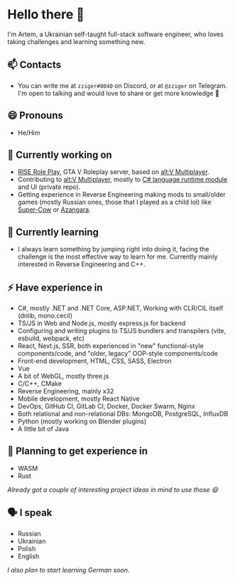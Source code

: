 # Hello there 👋

I'm Artem, a Ukrainian self-taught full-stack software engineer, who loves taking challenges and learning something new.

## 📫 Contacts
- You can write me at `zziger#8040` on Discord, or at `@zziger` on Telegram. I'm open to talking and would love to share or get more knowledge 🙂

## 😄 Pronouns
- He/Him

## 🔭 Currently working on
- [RISE Role Play](https://riserp.net/), GTA V Roleplay server, based on [alt:V Multiplayer](https://altv.mp/).
- Contributing to [alt:V Multiplayer](https://altv.mp/), mostly to [C# language runtime module](https://github.com/fabianterhorst/coreclr-module) and UI (private repo).
- Getting experience in Reverse Engineering making mods to small/older games (mostly Russian ones, those that I played as a child lol) like [Super-Cow](https://github.com/zziger/supercow-mod) or [Azangara](https://github.com/zziger/azangara-mod).

## 🌱 Currently learning
- I always learn something by jumping right into doing it, facing the challenge is the most effective way to learn for me. Currently mainly interested in Reverse Engineering and C++.

## ⚡ Have experience in
- C#, mostly .NET and .NET Core, ASP.NET, Working with CLR/CIL itself (dnlib, mono.cecil)
- TS/JS in Web and Node.js, mostly express.js for backend
- Configuring and writing plugins to TS/JS bundlers and transpilers (vite, esbuild, webpack, etc)
- React, Next.js, SSR, both experienced in "new" functional-style components/code, and "older, legacy" OOP-style components/code
- Front-end development, HTML, CSS, SASS, Electron
- Vue
- A bit of WebGL, mostly three.js
- C/C++, CMake
- Reverse Engineering, mainly x32
- Mobile development, mostly React Native
- DevOps, GitHub CI, GitLab CI, Docker, Docker Swarm, Nginx
- Both relational and non-relational DBs: MongoDB, PostgreSQL, InfluxDB
- Python (mostly working on Blender plugins)
- A little bit of Java

## 🏫 Planning to get experience in
- WASM
- Rust

*Already got a couple of interesting project ideas in mind to use those 😄*

## 🗣️ I speak
- Russian
- Ukrainian
- Polish
- English

*I also plan to start learning German soon.*
